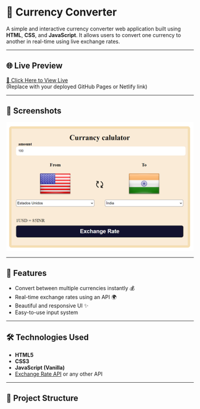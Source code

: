 # 💱 Currency Converter

A simple and interactive currency converter web application built using **HTML**, **CSS**, and **JavaScript**. It allows users to convert one currency to another in real-time using live exchange rates.

---

## 🌐 Live Preview

[🔗 Click Here to View Live](https://your-live-demo-link.com)  
(Replace with your deployed GitHub Pages or Netlify link)

---

## 📸 Screenshots

![Currency Converter Screenshot](./photo.png.png)

---

## 🚀 Features

- Convert between multiple currencies instantly 💰
- Real-time exchange rates using an API 🌍
- Beautiful and responsive UI ✨
- Easy-to-use input system

---

## 🛠️ Technologies Used

- **HTML5**
- **CSS3**
- **JavaScript (Vanilla)**
- [Exchange Rate API](https://exchangerate-api.com/) or any other API

---

## 📂 Project Structure

